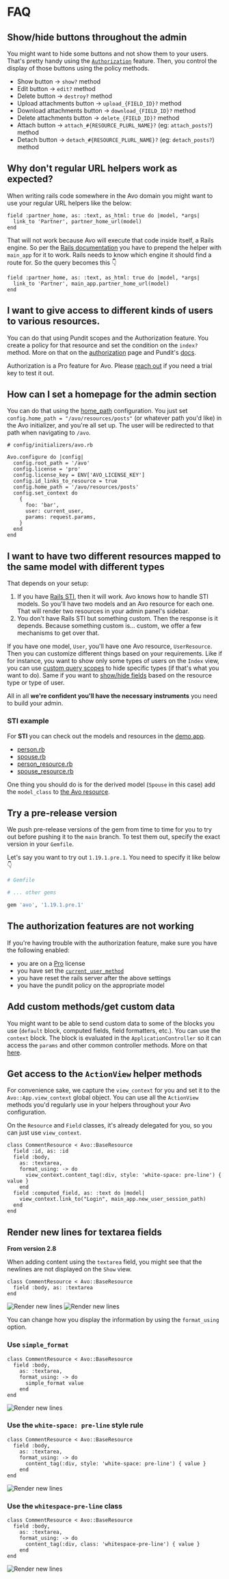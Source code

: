 # FAQ

## Show/hide buttons throughout the admin

You might want to hide some buttons and not show them to your users. That's pretty handy using the [`Authorization`](authorization) feature. Then, you control the display of those buttons using the policy methods.

- Show button -> `show?` method
- Edit button -> `edit?` method
- Delete button -> `destroy?` method
- Upload attachments button -> `upload_{FIELD_ID}?` method
- Download attachments button -> `download_{FIELD_ID}?` method
- Delete attachments button -> `delete_{FIELD_ID}?` method
- Attach button -> `attach_#{RESOURCE_PLURL_NAME}?` (eg: `attach_posts?`) method
- Detach button -> `detach_#{RESOURCE_PLURL_NAME}?` (eg: `detach_posts?`) method

## Why don't regular URL helpers work as expected?

When writing rails code somewhere in the Avo domain you might want to use your regular URL helpers like the below:

```ruby{2}
field :partner_home, as: :text, as_html: true do |model, *args|
  link_to 'Partner', partner_home_url(model)
end
```

That will not work because Avo will execute that code inside itself, a Rails engine. So per the [Rails documentation](https://guides.rubyonrails.org/engines.html#routes) you have to prepend the helper with `main_app` for it to work. Rails needs to know which engine it should find a route for. So the query becomes this 👇

```ruby{2}
field :partner_home, as: :text, as_html: true do |model, *args|
  link_to 'Partner', main_app.partner_home_url(model)
end
```

## I want to give access to different kinds of users to various resources.

You can do that using Pundit scopes and the Authorization feature. You create a policy for that resource and set the condition on the `index?` method. More on that on the [authorization](authorization) page and Pundit's [docs](https://github.com/varvet/pundit).

Authorization is a Pro feature for Avo. Please [reach out](https://avohq.io/subscriptions/new?plan=2&trial=1) if you need a trial key to test it out.

## How can I set a homepage for the admin section

You can do that using the [home_path](customization.html#home-path) configuration. You just set `config.home_path = "/avo/resources/posts"` (or whatever path you'd like) in the Avo initializer, and you're all set up. The user will be redirected to that path when navigating to `/avo`.


```ruby{8}
# config/initializers/avo.rb

Avo.configure do |config|
  config.root_path = '/avo'
  config.license = 'pro'
  config.license_key = ENV['AVO_LICENSE_KEY']
  config.id_links_to_resource = true
  config.home_path = '/avo/resources/posts'
  config.set_context do
    {
      foo: 'bar',
      user: current_user,
      params: request.params,
    }
  end
end
```

## I want to have two different resources mapped to the same model with different types

That depends on your setup:

1. If you have [Rails STI](https://guides.rubyonrails.org/association_basics.html#single-table-inheritance-sti), then it will work. Avo knows how to handle STI models. So you'll have two models and an Avo resource for each one. That will render two resources in your admin panel's sidebar.
2. You don't have Rails STI but something custom. Then the response is it depends. Because something custom is... custom, we offer a few mechanisms to get over that.

If you have one model, `User`, you'll have one Avo resource, `UserResource`.
Then you can customize different things based on your requirements. Like if for instance, you want to show only some types of users on the `Index` view, you can use [custom query scopes](https://docs.avohq.io/1.0/customization.html#custom-query-scopes) to hide specific types (if that's what you want to do).
Same if you want to [show/hide fields](https://docs.avohq.io/1.0/field-options.html#field-visibility) based on the resource type or type of user.

All in all **we're confident you'll have the necessary instruments** you need to build your admin.

### STI example

For **STI** you can check out the models and resources in the [demo app](https://main.avodemo.com/).

 - [person.rb](https://github.com/avo-hq/avodemo/blob/main/app/models/person.rb)
 - [spouse.rb](https://github.com/avo-hq/avodemo/blob/main/app/models/spouse.rb)
 - [person_resource.rb](https://github.com/avo-hq/avodemo/blob/main/app/avo/resources/person_resource.rb)
 - [spouse_resource.rb](https://github.com/avo-hq/avodemo/blob/main/app/avo/resources/spouse_resource.rb)

One thing you should do is for the derived model (`Spouse` in this case) add the `model_class` to [the Avo resource](https://github.com/avo-hq/avodemo/blob/main/app/avo/resources/spouse_resource.rb#L5).

## Try a pre-release version

We push pre-release versions of the gem from time to time for you to try out before pushing it to the `main` branch. To test them out, specify the exact version in your `Gemfile`.

Let's say you want to try out `1.19.1.pre.1`. You need to specify it like below 👇

```ruby
# Gemfile

# ... other gems

gem 'avo', '1.19.1.pre.1'
```

## The authorization features are not working

If you're having trouble with the authorization feature, make sure you have the following enabled:

- you are on a [Pro](licensing) license
- you have set the [`current_user_method`](authentication.html#customize-the-current-user-method)
- you have reset the rails server after the above settings
- you have the pundit policy on the appropriate model

## Add custom methods/get custom data

You might want to be able to send custom data to some of the blocks you use (`default` block, computed fields, field formatters, etc.). You can use the `context` block. The block is evaluated in the `ApplicationController` so it can access the `params` and other common controller methods. More on that [here](customization#context).

## Get access to the `ActionView` helper methods

For convenience sake, we capture the `view_context` for you and set it to the `Avo::App.view_context` global object. You can use all the `ActionView` methods you'd regularly use in your helpers throughout your Avo configuration.

On the `Resource` and `Field` classes, it's already delegated for you, so you can just use `view_context`.

```ruby{6,9}
class CommentResource < Avo::BaseResource
  field :id, as: :id
  field :body,
    as: :textarea,
    format_using: -> do
      view_context.content_tag(:div, style: 'white-space: pre-line') { value }
    end
  field :computed_field, as: :text do |model|
    view_context.link_to("Login", main_app.new_user_session_path)
  end
end
```

## Render new lines for textarea fields

**From version 2.8**

When adding content using the `textarea` field, you might see that the newlines are not displayed on the `Show` view.

```ruby{2}
class CommentResource < Avo::BaseResource
  field :body, as: :textarea
end
```

<img :src="('/assets/img/faq/newline/edit.png')" alt="Render new lines" class="border mb-4" />
<img :src="('/assets/img/faq/newline/default.png')" alt="Render new lines" class="border mb-4" />

You can change how you display the information by using the `format_using` option.

### Use `simple_format`

```ruby{5}
class CommentResource < Avo::BaseResource
  field :body,
    as: :textarea,
    format_using: -> do
      simple_format value
    end
end
```

<img :src="('/assets/img/faq/newline/simple_format.png')" alt="Render new lines" class="border mb-4" />

### Use the `white-space: pre-line` style rule

```ruby{5}
class CommentResource < Avo::BaseResource
  field :body,
    as: :textarea,
    format_using: -> do
      content_tag(:div, style: 'white-space: pre-line') { value }
    end
end
```

<img :src="('/assets/img/faq/newline/whitespace.png')" alt="Render new lines" class="border mb-4" />

### Use the `whitespace-pre-line` class

```ruby{5}
class CommentResource < Avo::BaseResource
  field :body,
    as: :textarea,
    format_using: -> do
      content_tag(:div, class: 'whitespace-pre-line') { value }
    end
end
```

<img :src="('/assets/img/faq/newline/whitespace.png')" alt="Render new lines" class="border mb-4" />

